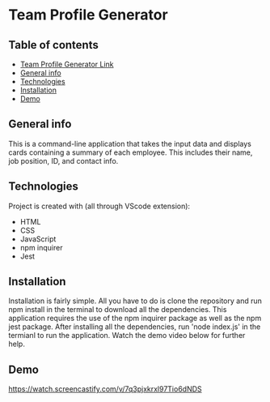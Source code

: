 # Team Profile Generator

## Table of contents
* [Team Profile Generator Link](https://chiarans.github.io/teamprofile-generator/)
* [General info](#general-info)
* [Technologies](#technologies)
* [Installation](#installation)
* [Demo](#demo)


## General info
This is a command-line application that takes the input data and displays cards containing a summary of each employee. This includes their name, job position, ID, and contact info.
	
## Technologies
Project is created with (all through VScode extension):
* HTML
* CSS
* JavaScript
* npm inquirer
* Jest
	
## Installation

Installation is fairly simple. All you have to do is clone the repository and run npm install in the terminal to download all the dependencies. This application requires the use of the npm inquirer package as well as the npm jest package. After installing all the dependencies, run 'node index.js' in the termianl to run the application. Watch the demo video below for further help.

## Demo
https://watch.screencastify.com/v/7q3pjxkrxl97Tio6dNDS
